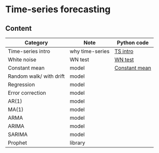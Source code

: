# Time-series forecasting
## Content

| Category | Note | Python code                                                   |
| ----- | -------- | ------------------------------------------------------------ | 
| Time-series intro | why time-series  | [TS intro](https://colab.research.google.com/drive/1844VadUkSEBBHtxsLiMV6YsUGjhumImP#scrollTo=L8GOAYuU-BmF) |
| White noise | WN test  |[WN test](https://colab.research.google.com/drive/1ClQyvYRqkMoUeK_Y83sDOhexkZuGKzfh#scrollTo=mM-R6eP3kwu4)  |
| Constant mean | model  | [Constant mean](https://colab.research.google.com/drive/1YSqKLDZoTMFm12fvTWcpgO85LSwy6chP#scrollTo=c7BumI61stNg) |
| Random walk/ with drift | model  | |
| Regression | model  | |
| Error correction | model  | |
| AR(1) | model  | |
| MA(1)  | model  | |
| ARMA | model  | |
| ARIMA | model  | |
| SARIMA | model  | |
| Prophet | library  | |
